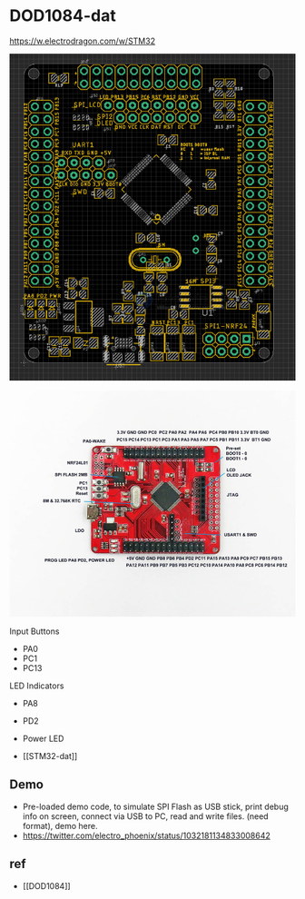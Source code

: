 
# DOD1084-dat

https://w.electrodragon.com/w/STM32

![](2024-01-13-13-05-45.png)

![](2024-01-13-18-04-39.png)

Input Buttons 
- PA0
- PC1
- PC13 

LED Indicators 
- PA8
- PD2
- Power LED

- [[STM32-dat]]


## Demo 

- Pre-loaded demo code, to simulate SPI Flash as USB stick, print debug info on screen, connect via USB to PC, read and write files. (need format), demo here.
- https://twitter.com/electro_phoenix/status/1032181134833008642


## ref 

- [[DOD1084]]